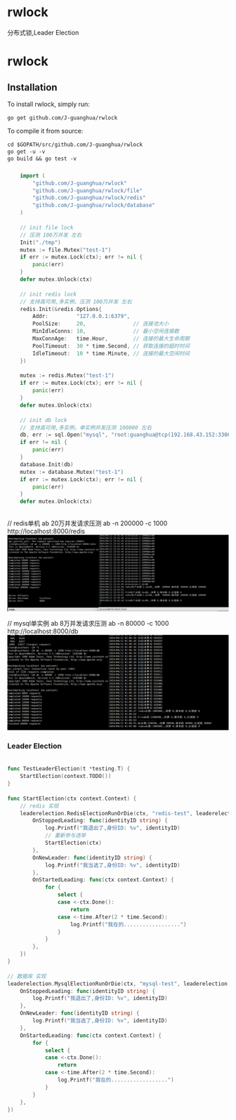 # rwlock
分布式锁,Leader Election


# rwlock

## Installation

To install rwlock, simply run:

    go get github.com/J-guanghua/rwlock

To compile it from source:

    cd $GOPATH/src/github.com/J-guanghua/rwlock
    go get -u -v
    go build && go test -v
### 
```go
    import (
        "github.com/J-guanghua/rwlock"
        "github.com/J-guanghua/rwlock/file"
        "github.com/J-guanghua/rwlock/redis"
        "github.com/J-guanghua/rwlock/database"
    )

    // init file lock
	// 压测 100万并发 左右
    Init("./tmp")
    mutex := file.Mutex("test-1")
    if err := mutex.Lock(ctx); err != nil {
        panic(err)
    }
    defer mutex.Unlock(ctx)
	
    // init redis lock 
    // 支持高可用,多实例，压测 100万并发 左右 
    redis.Init(&redis.Options{
        Addr:         "127.0.0.1:6379",
        PoolSize:     20,               // 连接池大小
        MinIdleConns: 10,               // 最小空闲连接数
        MaxConnAge:   time.Hour,        // 连接的最大生命周期
        PoolTimeout:  30 * time.Second, // 获取连接的超时时间
        IdleTimeout:  10 * time.Minute, // 连接的最大空闲时间
    })
    
    mutex := redis.Mutex("test-1")
    if err := mutex.Lock(ctx); err != nil {
        panic(err)
    }
    defer mutex.Unlock(ctx)
	
    // init db lock
	// 支持高可用,多实例，单实例并发压测 100000 左右
    db, err := sql.Open("mysql", "root:guanghua@tcp(192.168.43.152:3306)/sys?parseTime=true")
    if err != nil {
        panic(err)
    }
    database.Init(db)
    mutex := database.Mutex("test-1")
    if err := mutex.Lock(ctx); err != nil {
        panic(err)
    }
    defer mutex.Unlock(ctx)
        
```
// redis单机 ab 20万并发请求压测
ab -n 200000 -c 1000 http://localhost:8000/redis
![Image text](img.png)

// mysql单实例 ab 8万并发请求压测
ab -n 80000 -c 1000 http://localhost:8000/db
![Image text](img_1.png)
### Leader Election
```go

func TestLeaderElection(t *testing.T) {
    StartElection(context.TODO())
}

func StartElection(ctx context.Context) {
	// redis 实现
	leaderelection.RedisElectionRunOrDie(ctx, "redis-test", leaderelection.LeaderElectionConfig{
        OnStoppedLeading: func(identityID string) {
            log.Printf("我退出了,身份ID: %v", identityID)
			// 重新参与选举
            StartElection(ctx)
        },
        OnNewLeader: func(identityID string) {
            log.Printf("我当选了,身份ID: %v", identityID)
        },
        OnStartedLeading: func(ctx context.Context) {
            for {
                select {
                case <-ctx.Done():
                    return
                case <-time.After(2 * time.Second):
                    log.Printf("我在的..................")
                }
            }
        },
    })
}	

// 数据库 实现
leaderelection.MysqlElectionRunOrDie(ctx, "mysql-test", leaderelection.LeaderElectionConfig{
    OnStoppedLeading: func(identityID string) {
        log.Printf("我退出了,身份ID: %v", identityID)
    },
    OnNewLeader: func(identityID string) {
        log.Printf("我当选了,身份ID: %v", identityID)
    },
    OnStartedLeading: func(ctx context.Context) {
        for {
            select {
            case <-ctx.Done():
                return
            case <-time.After(2 * time.Second):
                log.Printf("我在的..................")
            }
        }
    },
})

```
